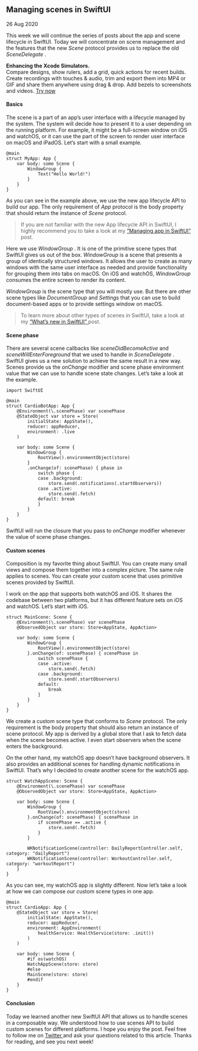##  Managing scenes in SwiftUI

26 Aug 2020

This week we will continue the series of posts about the app and scene
lifecycle in SwiftUI. Today we will concentrate on scene management and the
features that the new _Scene_ protocol provides us to replace the old
_SceneDelegate_ .

**Enhancing the Xcode Simulators.**  
Compare designs, show rulers, add a grid, quick actions for recent builds.
Create recordings with touches & audio, trim and export them into MP4 or GIF
and share them anywhere using drag & drop. Add bezels to screenshots and
videos. [ Try now ](https://gumroad.com/a/931293139/ftvbh)

####  Basics

The scene is a part of an app’s user interface with a lifecycle managed by the
system. The system will decide how to present it to a user depending on the
running platform. For example, it might be a full-screen window on iOS and
watchOS, or it can use the part of the screen to render user interface on
macOS and iPadOS. Let’s start with a small example.

    
    
    @main
    struct MyApp: App {
        var body: some Scene {
            WindowGroup {
                Text("Hello World!")
            }
        }
    }
    

As you can see in the example above, we use the new app lifecycle API to build
our app. The only requirement of _App_ protocol is the body property that
should return the instance of _Scene_ protocol.

> If you are not familiar with the new App lifecycle API in SwiftUI, I highly
> recommend you to take a look at my [ “Managing app in SwiftUI”
> ](/2020/08/19/managing-app-in-swiftui/) post.

Here we use _WindowGroup_ . It is one of the primitive scene types that
SwiftUI gives us out of the box. _WindowGroup_ is a scene that presents a
group of identically structured windows. It allows the user to create as many
windows with the same user interface as needed and provide functionality for
grouping them into tabs on macOS. On iOS and watchOS, _WindowGroup_ consumes
the entire screen to render its content.

_WindowGroup_ is the scene type that you will mostly use. But there are other
scene types like _DocumentGroup_ and _Settings_ that you can use to build
document-based apps or to provide settings window on macOS.

> To learn more about other types of scenes in SwiftUI, take a look at my [
> “What’s new in SwiftUI” ](/2020/06/23/what-is-new-in-swiftui/) post.

####  Scene phase

There are several scene callbacks like _sceneDidBecomeActive_ and
_sceneWillEnterForeground_ that we used to handle in _SceneDelegate_ . SwiftUI
gives us a new solution to achieve the same result in a new way. Scenes
provide us the _onChange_ modifier and scene phase environment value that we
can use to handle scene state changes. Let’s take a look at the example.

    
    
    import SwiftUI
    
    @main
    struct CardioBotApp: App {
        @Environment(\.scenePhase) var scenePhase
        @StateObject var store = Store(
            initialState: AppState(),
            reducer: appReducer,
            environment: .live
        )
    
        var body: some Scene {
            WindowGroup {
                RootView().environmentObject(store)
            }
            .onChange(of: scenePhase) { phase in    
                switch phase {
                case .background:
                    store.send(.notifications(.startObservers))
                case .active:
                    store.send(.fetch)
                default: break
                }
            }
        }
    }
    

SwiftUI will run the closure that you pass to _onChange_ modifier whenever the
value of scene phase changes.

####  Custom scenes

Composition is my favorite thing about SwiftUI. You can create many small
views and compose them together into a complex picture. The same rule applies
to scenes. You can create your custom scene that uses primitive scenes
provided by SwiftUI.

I work on the app that supports both watchOS and iOS. It shares the codebase
between two platforms, but it has different feature sets on iOS and watchOS.
Let’s start with iOS.

    
    
    struct MainScene: Scene {
        @Environment(\.scenePhase) var scenePhase
        @ObservedObject var store: Store<AppState, AppAction>
    
        var body: some Scene {
            WindowGroup {
                RootView().environmentObject(store)
            }.onChange(of: scenePhase) { scenePhase in
                switch scenePhase {
                case .active:
                    store.send(.fetch)
                case .background:
                    store.send(.startObservers)
                default:
                    break
                }
            }
        }
    }
    

We create a custom scene type that conforms to _Scene_ protocol. The only
requirement is the body property that should also return an instance of scene
protocol. My app is derived by a global store that I ask to fetch data when
the scene becomes active. I even start observers when the scene enters the
background.

On the other hand, my watchOS app doesn’t have background observers. It also
provides an additional scenes for handling dynamic notifications in SwiftUI.
That’s why I decided to create another scene for the watchOS app.

    
    
    struct WatchAppScene: Scene {
        @Environment(\.scenePhase) var scenePhase
        @ObservedObject var store: Store<AppState, AppAction>
    
        var body: some Scene {
            WindowGroup {
                RootView().environmentObject(store)
            }.onChange(of: scenePhase) { scenePhase in
                if scenePhase == .active {
                    store.send(.fetch)
                }
            }
    
            WKNotificationScene(controller: DailyReportController.self, category: "dailyReport")
            WKNotificationScene(controller: WorkoutController.self, category: "workoutReport")
        }
    }
    

As you can see, my watchOS app is slightly different. Now let’s take a look at
how we can compose our custom scene types in one app.

    
    
    @main
    struct CardioApp: App {
        @StateObject var store = Store(
            initialState: AppState(),
            reducer: appReducer,
            environment: AppEnvironment(
                healthService: HealthService(store: .init())
            )
        )
    
        var body: some Scene {
            #if os(watchOS)
            WatchAppScene(store: store)
            #else
            MainScene(store: store)
            #endif
        }
    }
    

####  Conclusion

Today we learned another new SwiftUI API that allows us to handle scenes in a
composable way. We understood how to use scenes API to build custom scenes for
different platforms. I hope you enjoy the post. Feel free to follow me on [
Twitter ](https://twitter.com/mecid) and ask your questions related to this
article. Thanks for reading, and see you next week!

